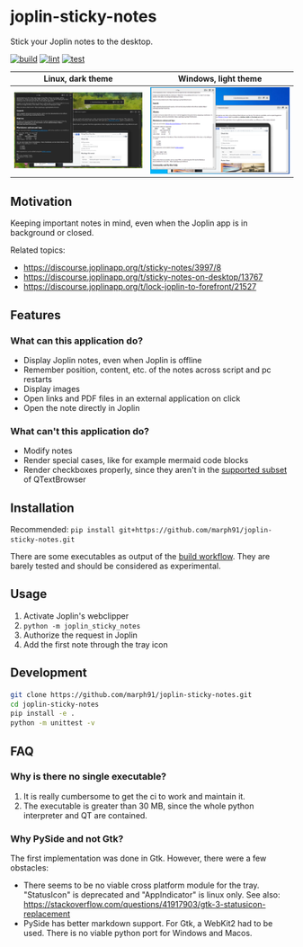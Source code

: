 # joplin-sticky-notes

Stick your Joplin notes to the desktop.

[![build](https://github.com/marph91/joplin-sticky-notes/actions/workflows/build.yml/badge.svg)](https://github.com/marph91/joplin-sticky-notes/actions/workflows/build.yml)
[![lint](https://github.com/marph91/joplin-sticky-notes/actions/workflows/lint.yml/badge.svg)](https://github.com/marph91/joplin-sticky-notes/actions/workflows/lint.yml)
[![test](https://github.com/marph91/joplin-sticky-notes/actions/workflows/test.yml/badge.svg)](https://github.com/marph91/joplin-sticky-notes/actions/workflows/test.yml)

| Linux, dark theme | Windows, light theme |
| - | - |
| ![example_linux_dark_theme.png](img/example_linux_dark_theme.png) | ![example_windows_light_theme.png](img/example_windows_light_theme.png) |

## Motivation

Keeping important notes in mind, even when the Joplin app is in background or closed.

Related topics:

- <https://discourse.joplinapp.org/t/sticky-notes/3997/8>
- <https://discourse.joplinapp.org/t/sticky-notes-on-desktop/13767>
- <https://discourse.joplinapp.org/t/lock-joplin-to-forefront/21527>

## Features

### What can this application do?

- Display Joplin notes, even when Joplin is offline
- Remember position, content, etc. of the notes across script and pc restarts
- Display images
- Open links and PDF files in an external application on click
- Open the note directly in Joplin

### What can't this application do?

- Modify notes
- Render special cases, like for example mermaid code blocks
- Render checkboxes properly, since they aren't in the [supported subset](https://doc.qt.io/qt-6/richtext-html-subset.html) of QTextBrowser

## Installation

Recommended: `pip install git+https://github.com/marph91/joplin-sticky-notes.git`

There are some executables as output of the [build workflow](https://github.com/marph91/joplin-sticky-notes/actions/workflows/build.yml). They are barely tested and should be considered as experimental.

## Usage

1. Activate Joplin's webclipper
2. `python -m joplin_sticky_notes`
3. Authorize the request in Joplin
4. Add the first note through the tray icon

## Development

```sh
git clone https://github.com/marph91/joplin-sticky-notes.git
cd joplin-sticky-notes
pip install -e .
python -m unittest -v
```

## FAQ

### Why is there no single executable?

1. It is really cumbersome to get the ci to work and maintain it.
2. The executable is greater than 30 MB, since the whole python interpreter and QT are contained.

### Why PySide and not Gtk?

The first implementation was done in Gtk. However, there were a few obstacles:

- There seems to be no viable cross platform module for the tray. "StatusIcon" is deprecated and "AppIndicator" is linux only. See also: <https://stackoverflow.com/questions/41917903/gtk-3-statusicon-replacement>
- PySide has better markdown support. For Gtk, a WebKit2 had to be used. There is no viable python port for Windows and Macos.
